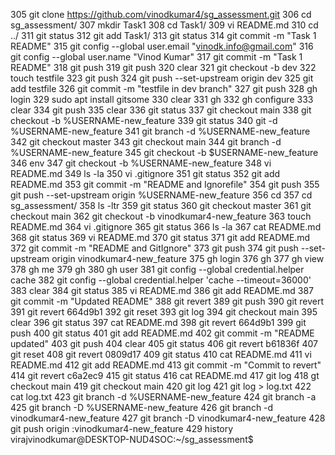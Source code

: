 305  git clone https://github.com/vinodkumar4/sg_assessment.git
  306  cd sg_assessment/
  307  mkdir Task1
  308  cd Task1/
  309  vi README.md
  310  cd ../
  311  git status
  312  git add Task1/
  313  git status
  314  git commit -m "Task 1 README"
  315  git config --global user.email "vinodk.info@gmail.com"
  316  git config --global user.name "Vinod Kumar"
  317  git commit -m "Task 1 README"
  318  git push
  319  git push
  320  clear
  321  git checkout -b dev
  322  touch testfile
  323  git push
  324  git push --set-upstream origin dev
  325  git add testfile
  326  git commit -m "testfile in dev branch"
  327  git push
  328  gh login
  329  sudo apt install gitsome
  330  clear
  331  gh
  332  gh configure
  333  clear
  334  git push
  335  clear
  336  git status
  337  git checkout main
  338  git checkout -b %USERNAME-new_feature
  339  git status
  340  git -d %USERNAME-new_feature
  341  git branch -d %USERNAME-new_feature
  342  git checkout master
  343  git checkout main
  344  git branch -d %USERNAME-new_feature
  345  git checkout -b $USERNAME-new_feature
  346  env
  347  git checkout -b %USERNAME-new_feature
  348  vi README.md
  349  ls -la
  350  vi .gitignore
  351  git status
  352  git add README.md
  353  git commit -m "README and Ignorefile"
  354  git push
  355  git push --set-upstream origin %USERNAME-new_feature
  356  cd
  357  cd sg_assessment/
  358  ls -ltr
  359  git status
  360  git checkout master
  361  git checkout main
  362  git checkout -b vinodkumar4-new_feature
  363  touch README.md
  364  vi .gitignore
  365  git status
  366  ls -la
  367  cat README.md
  368  git status
  369  vi README.md
  370  git status
  371  git add README.md
  372  git commit -m "README and GitIgnore"
  373  git push
  374  git push --set-upstream origin vinodkumar4-new_feature
  375  gh login
  376  gh
  377  gh view
  378  gh me
  379  gh
  380  gh user
  381  git config --global credential.helper cache
  382  git config --global credential.helper 'cache --timeout=36000'
  383  clear
  384  git status
  385  vi README.md
  386  git add README.md
  387  git commit -m "Updated README"
  388  git revert
  389  git push
  390  git revert
  391  git revert 664d9b1
  392  git reset
  393  git log
  394  git checkout main
  395  clear
  396  git status
  397  cat README.md
  398  git revert 664d9b1
  399  git push
  400  git status
  401  git add README.md
  402  git commit -m "README updated"
  403  git push
  404  clear
  405  git status
  406  git revert b61836f
  407  git reset
  408  git revert 0809d17
  409  git status
  410  cat README.md
  411  vi README.md
  412  git add README.md
  413  git commit -m "Commit to revert"
  414  git revert c6a2ec9
  415  git status
  416  cat README.md
  417  git log
  418  gt checkout main
  419  git checkout main
  420  git log
  421  git log > log.txt
  422  cat log.txt
  423  git branch -d %USERNAME-new_feature
  424  git branch -a
  425  git branch -D %USERNAME-new_feature
  426  git branch -d vinodkumar4-new_feature
  427  git branch -D vinodkumar4-new_feature
  428  git push origin :vinodkumar4-new_feature
  429  history
virajvinodkumar@DESKTOP-NUD4SOC:~/sg_assessment$
